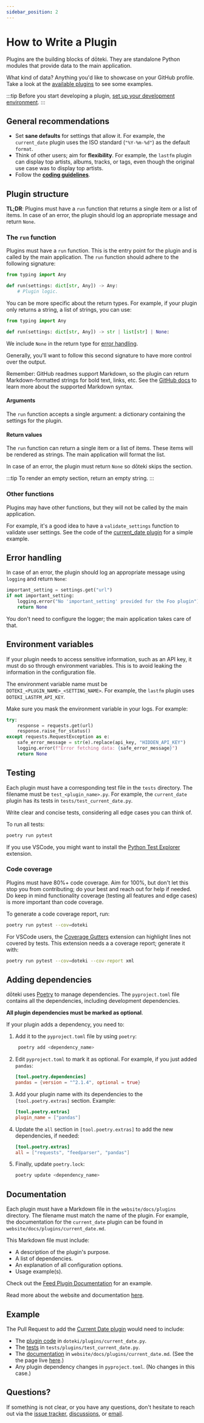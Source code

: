 ```yaml
---
sidebar_position: 2
---
```


# How to Write a Plugin

Plugins are the building blocks of dōteki. They are standalone Python modules that provide data to the main application.

What kind of data? Anything you'd like to showcase on your GitHub profile. Take a look at the [available plugins](/docs/category/plugins/) to see some examples.

:::tip
Before you start developing a plugin, [set up your development environment](/docs/developer-guide/).
:::

## General recommendations

- Set **sane defaults** for settings that allow it. For example, the `current_date` plugin uses the ISO standard (`"%Y-%m-%d"`) as the default `format`.
- Think of other users; aim for **flexibility**. For example, the `lastfm` plugin can display top artists, albums, tracks, or tags, even though the original use case was to display top artists.
- Follow the [**coding guidelines**](/docs/developer-guide/contributing#coding-guidelines).

## Plugin structure

**TL;DR**: Plugins must have a `run` function that returns a single item or a list of items. In case of an error, the plugin should log an appropriate message and return `None`.

### The `run` function

Plugins must have a `run` function. This is the entry point for the plugin and is called by the main application. The `run` function should adhere to the following signature:

```python
from typing import Any

def run(settings: dict[str, Any]) -> Any:
    # Plugin logic.
```

You can be more specific about the return types. For example, if your plugin only returns a string, a list of strings, you can use:

```python
from typing import Any

def run(settings: dict[str, Any]) -> str | list[str] | None:
```

We include `None` in the return type for [error handling](#error-handling).

Generally, you'll want to follow this second signature to have more control over the output.

Remember: GitHub readmes support Markdown, so the plugin can return Markdown-formatted strings for bold text, links, etc. See the [GitHub docs](https://docs.github.com/en/get-started/writing-on-github/getting-started-with-writing-and-formatting-on-github/basic-writing-and-formatting-syntax) to learn more about the supported Markdown syntax.

#### Arguments

The `run` function accepts a single argument: a dictionary containing the settings for the plugin.

#### Return values

The `run` function can return a single item or a list of items. These items will be rendered as strings. The main application will format the list.

In case of an error, the plugin must return `None` so dōteki skips the section.

:::tip
To render an empty section, return an empty string.
:::

### Other functions

Plugins may have other functions, but they will not be called by the main application.

For example, it's a good idea to have a `validate_settings` function to validate user settings. See the code of the [current_date plugin](https://github.com/welpo/doteki/blob/main/doteki/plugins/current_date.py) for a simple example.

## Error handling

In case of an error, the plugin should log an appropriate message using `logging` and return `None`:

```python
important_setting = settings.get("url")
if not important_setting:
    logging.error("No 'important_setting' provided for the Foo plugin")
    return None
```

You don't need to configure the logger; the main application takes care of that.

## Environment variables

If your plugin needs to access sensitive information, such as an API key, it must do so through environment variables. This is to avoid leaking the information in the configuration file.

The environment variable name must be `DOTEKI_<PLUGIN_NAME>_<SETTING_NAME>`. For example, the `lastfm` plugin uses `DOTEKI_LASTFM_API_KEY`.

Make sure you mask the environment variable in your logs. For example:

```py
try:
    response = requests.get(url)
    response.raise_for_status()
except requests.RequestException as e:
    safe_error_message = str(e).replace(api_key, "HIDDEN_API_KEY")
    logging.error(f"Error fetching data: {safe_error_message}")
    return None
```

## Testing

Each plugin must have a corresponding test file in the `tests` directory. The filename must be `test_<plugin_name>.py`. For example, the `current_date` plugin has its tests in `tests/test_current_date.py`.

Write clear and concise tests, considering all edge cases you can think of.

To run all tests:

```bash
poetry run pytest
```

If you use VSCode, you might want to install the [Python Test Explorer](https://marketplace.visualstudio.com/items?itemName=LittleFoxTeam.vscode-python-test-adapter) extension.

### Code coverage

Plugins must have 80%+ code coverage. Aim for 100%, but don't let this stop you from contributing; do your best and reach out for help if needed. Do keep in mind functionality coverage (testing all features and edge cases) is more important than code coverage.

To generate a code coverage report, run:

```bash
poetry run pytest --cov=doteki
```

For VSCode users, the [Coverage Gutters](https://marketplace.visualstudio.com/items?itemName=ryanluker.vscode-coverage-gutters) extension can highlight lines not covered by tests. This extension needs a a coverage report; generate it with:

```bash
poetry run pytest --cov=doteki --cov-report xml
```

## Adding dependencies

dōteki uses [Poetry](https://python-poetry.org/) to manage dependencies. The `pyproject.toml` file contains all the dependencies, including development dependencies.

**All plugin dependencies must be marked as optional**.

If your plugin adds a dependency, you need to:

1. Add it to the `pyproject.toml` file by using `poetry`:

   ```bash
    poetry add <dependency_name>
    ```

2. Edit `pyproject.toml` to mark it as optional. For example, if you just added `pandas`:

   ```toml
   [tool.poetry.dependencies]
   pandas = {version = "^2.1.4", optional = true}
   ```

3. Add your plugin name with its dependencies to the `[tool.poetry.extras]` section. Example:

    ```toml
    [tool.poetry.extras]
    plugin_name = ["pandas"]
    ```

4. Update the `all` section in `[tool.poetry.extras]` to add the new dependencies, if needed:

    ```toml
    [tool.poetry.extras]
    all = ["requests", "feedparser", "pandas"]
    ```

5. Finally, update `poetry.lock`:

   ```bash
   poetry update <dependency_name>
   ```

## Documentation

Each plugin must have a Markdown file in the `website/docs/plugins` directory. The filename must match the name of the plugin. For example, the documentation for the `current_date` plugin can be found in `website/docs/plugins/current_date.md`.

This Markdown file must include:

- A description of the plugin's purpose.
- A list of dependencies.
- An explanation of all configuration options.
- Usage example(s).

Check out the [Feed Plugin Documentation](/docs/plugins/feed/) for an example.

Read more about the website and documentation [here](/docs/developer-guide/website).

## Example

The Pull Request to add the [Current Date plugin](/docs/plugins/current_date) would need to include:

- The [plugin code](https://github.com/welpo/doteki/blob/main/doteki/plugins/current_date.py) in `doteki/plugins/current_date.py`.
- The [tests](https://github.com/welpo/doteki/blob/main/tests/test_current_date.py) in `tests/plugins/test_current_date.py`.
- The [documentation](https://github.com/welpo/doteki/blob/main/website/docs/plugins/current_date.md) in `website/docs/plugins/current_date.md`. (See the the page live [here](/docs/plugins/current_date/).)
- Any plugin dependency changes in `pyproject.toml`. (No changes in this case.)

## Questions?

If something is not clear, or you have any questions, don't hesitate to reach out via the [issue tracker](https://github.com/welpo/doteki/issues), [discussions](https://github.com/welpo/doteki/discussions), or [email](mailto:osc@osc.garden?subject=[GitHub]%20dōteki).
